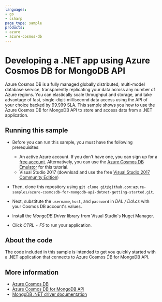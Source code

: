 ```yaml
---
languages:
- go
- csharp
page_type: sample
products:
- azure
- azure-cosmos-db
---
```


# Developing a .NET app using Azure Cosmos DB for MongoDB API
Azure Cosmos DB is a fully managed globally distributed, multi-model database service, transparently replicating your data across any number of Azure regions. You can elastically scale throughput and storage, and take advantage of fast, single-digit-millisecond data access using the API of your choice backed by 99.999 SLA. This sample shows you how to use the Azure Cosmos DB for MongoDB API to store and access data from a .NET application.

## Running this sample

* Before you can run this sample, you must have the following prerequisites:

   * An active Azure account. If you don't have one, you can sign up for a [free account](https://azure.microsoft.com/free/). Alternatively, you can use the [Azure Cosmos DB Emulator](https://azure.microsoft.com/documentation/articles/documentdb-nosql-local-emulator) for this tutorial.
   * Visual Studio 2017 (download and use the free [Visual Studio 2017 Community Edition](https://www.visualstudio.com/downloads/))

* Then, clone this repository using `git clone git@github.com:azure-samples/azure-cosmosdb-for-mongodb-api-dotnet-getting-started.git`.

* Next, substitute the `username`, `host`, and `password` in *DAL / Dal.cs* with your Cosmos DB account's values. 

* Install the *MongoDB.Driver* library from Visual Studio's Nuget Manager.

* Click *CTRL + F5* to run your application.

## About the code
The code included in this sample is intended to get you quickly started with a .NET application that connects to Azure Cosmos DB for MongoDB API.

## More information

- [Azure Cosmos DB](https://docs.microsoft.com/azure/cosmos-db/introduction)
- [Azure Cosmos DB for MongoDB API](https://docs.microsoft.com/en-us/azure/cosmos-db/mongodb-introduction)
- [MongoDB .NET driver documentation](http://mongodb.github.io/mongo-csharp-driver/)